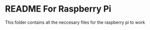 # README For Raspberry Pi
This folder contains all the neccesary files for the raspberry pi to work
